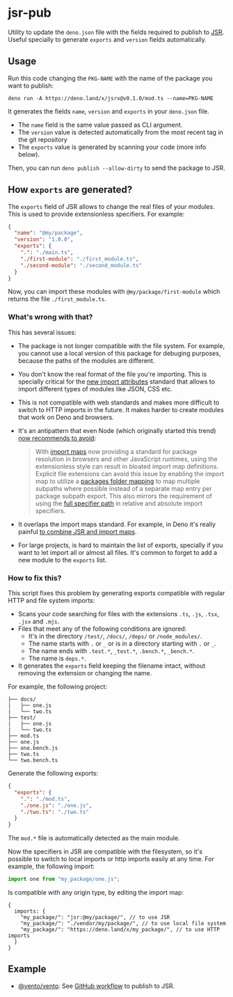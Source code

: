 # jsr-pub

Utility to update the `deno.json` file with the fields required to publish to
[JSR](https://jsr.io/). Useful specially to generate `exports` and `version` fields automatically.

## Usage

Run this code changing the `PKG-NAME` with the name of the package you want to
publish:

```
deno run -A https://deno.land/x/jsrx@v0.1.0/mod.ts --name=PKG-NAME
```

It generates the fields `name`, `version` and `exports` in your `deno.json`
file.

- The `name` field is the same value passed as CLI argument.
- The `version` value is detected automatically from the most recent tag in the
  git repository
- The `exports` value is generated by scanning your code (more info below).

Then, you can run `deno publish --allow-dirty` to send the package to JSR.

## How `exports` are generated?

The `exports` field of JSR allows to change the real files of your modules. This
is used to provide extensionless specifiers. For example:

```json
{
  "name": "@my/package",
  "version": "1.0.0",
  "exports": {
    ".": "./main.ts",
    "./first-module": "./first_module.ts",
    "./second-module": "./second_module.ts"
  }
}
```

Now, you can import these modules with `@my/package/first-module` which returns
the file `./first_module.ts`.

### What's wrong with that?

This has several issues:

- The package is not longer compatible with the file system. For example, you
  cannot use a local version of this package for debuging purposes, because the
  paths of the modules are different.
- You don't know the real format of the file you're importing. This is
  specially critical for the
  [new import attributes](https://github.com/tc39/proposal-import-attributes)
  standard that allows to import different types of modules like JSON, CSS etc.
- This is not compatible with web standards and makes more difficult to switch
  to HTTP imports in the future. It makes harder to create modules that work on
  Deno and browsers.
- It's an antipattern that even Node (which originally started this trend)
  [now recommends to avoid](https://nodejs.org/api/packages.html#extensions-in-subpaths):

  > With [import maps](https://github.com/WICG/import-maps) now providing a
  > standard for package resolution in browsers and other JavaScript runtimes,
  > using the extensionless style can result in bloated import map definitions.
  > Explicit file extensions can avoid this issue by enabling the import map to
  > utilize a
  > [packages folder mapping](https://github.com/WICG/import-maps#packages-via-trailing-slashes)
  > to map multiple subpaths where possible instead of a separate map entry per
  > package subpath export. This also mirrors the requirement of using the
  > [full specifier path](https://nodejs.org/api/esm.html#mandatory-file-extensions)
  > in relative and absolute import specifiers.
- It overlaps the import maps standard. For example, in Deno it's really painful
  [to combine JSR and import maps](https://github.com/denoland/deno/issues/23504#issuecomment-2073644331).
- For large projects, is hard to maintain the list of exports, specially if you
  want to let import all or almost all files. It's common to forget to add a new
  module to the `exports` list.

### How to fix this?

This script fixes this problem by generating exports compatible with regular
HTTP and file system imports:

- Scans your code searching for files with the extensions `.ts`, `.js`, `.tsx`,
  `.jsx` and `.mjs`.
- Files that meet any of the following conditions are ignored:
  - It's in the directory `/test/`, `/docs/`, `/deps/` or `/node_modules/`.
  - The name starts with `.` or `_` or is in a directory starting with `.` or
    `_`.
  - The name ends with `.test.*`, `_test.*`, `.bench.*`, `_bench.*`.
  - The name is `deps.*`.
- It generates the `exports` field keeping the filename intact, without removing
  the extension or changing the name.

For example, the following project:

```
├── docs/
|   ├── one.js
|   └── two.ts
├── test/
|   ├── one.js
|   └── two.ts
├── mod.ts
├── one.js
├── one.bench.js
├── two.ts
└── two.bench.ts
```

Generate the following exports:

```json
{
  "exports": {
    ".": "./mod.ts",
    "./one.js": "./one.js",
    "./two.ts": "./two.ts"
  }
}
```

The `mod.*` file is automatically detected as the main module.

Now the specifiers in JSR are compatible with the filesystem, so it's possible
to switch to local imports or http imports easily at any time. For example, the
following import:

```js
import one from "my_package/one.js";
```

Is compatible with any origin type, by editing the import map:

```jsonc
{
  imports: {
    "my_package/": "jsr:@my/package/", // to use JSR
    "my_package/": "./vendor/my/package/", // to use local file system
    "my_package/": "https://deno.land/x/my_package/", // to use HTTP imports
  }
}
```

## Example

- [@vento/vento](https://jsr.io/@vento/vento): See
  [GitHub workflow](https://github.com/ventojs/vento/blob/main/.github/workflows/jsr.yml)
  to publish to JSR.
